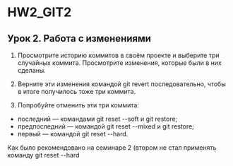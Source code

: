 # HW2_GIT2
## Урок 2. Работа с изменениями
1. Просмотрите историю коммитов в своём проекте и выберите три случайных коммита. Просмотрите изменения, которые были в них сделаны.<br/>

2. Верните эти изменения командой git revert последовательно, чтобы в итоге получилось тоже три коммита.<br/>

3. Попробуйте отменить эти три коммита:<br/>
* последний — командами git reset --soft и git restore;<br/>
* предпоследний — командой git reset --mixed и git restore;<br/>
* первый — командой git reset --hard.<br/>

Как было рекомендовано на семинаре 2 (втором не стал применять команду git reset --hard 
